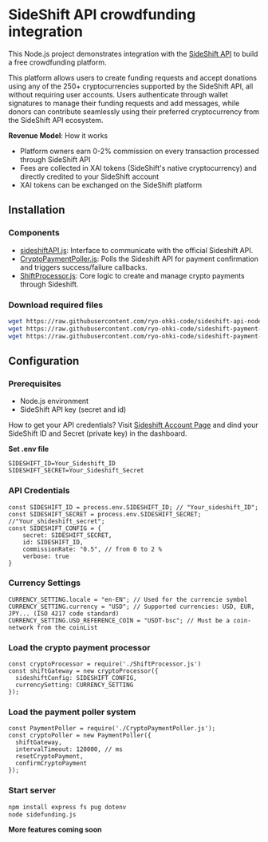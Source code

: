 # SideShift API crowdfunding integration

This Node.js project demonstrates integration with the [SideShift API](https://sideshift.ai/) to build a free crowdfunding platform.

This platform allows users to create funding requests and accept donations using any of the 250+ cryptocurrencies supported by the SideShift API, all without requiring user accounts. Users authenticate through wallet signatures to manage their funding requests and add messages, while donors can contribute seamlessly using their preferred cryptocurrency from the SideShift API ecosystem.

**Revenue Model**: How it works
- Platform owners earn 0-2% commission on every transaction processed through SideShift API
- Fees are collected in XAI tokens (SideShift's native cryptocurrency) and directly credited to your SideShift account
- XAI tokens can be exchanged on the SideShift platform


## Installation 

### Components
- [sideshiftAPI.js](https://github.com/ryo-ohki-code/sideshift-api-node/blob/main/sideshiftAPI.js): Interface to communicate with the official Sideshift API.
- [CryptoPaymentPoller.js](https://github.com/ryo-ohki-code/sideshift-payment-integration-package/blob/main/CryptoPaymentPoller.js): Polls the Sideshift API for payment confirmation and triggers success/failure callbacks.
- [ShiftProcessor.js](https://github.com/ryo-ohki-code/sideshift-payment-integration-package/blob/main/ShiftProcessor.js): Core logic to create and manage crypto payments through Sideshift.

### Download required files
```bash
wget https://raw.githubusercontent.com/ryo-ohki-code/sideshift-api-node/main/sideshiftAPI.js
wget https://raw.githubusercontent.com/ryo-ohki-code/sideshift-payment-integration-package/main/CryptoPaymentPoller.js
wget https://raw.githubusercontent.com/ryo-ohki-code/sideshift-payment-integration-package/main/ShiftProcessor.js
```


## Configuration

### Prerequisites
- Node.js environment
- SideShift API key (secret and id)

How to get your API credentials?
Visit [Sideshift Account Page](https://sideshift.ai/account) and dind your SideShift ID and Secret (private key) in the dashboard.


**Set .env file**
```
SIDESHIFT_ID=Your_Sideshift_ID 
SIDESHIFT_SECRET=Your_Sideshift_Secret
```

### API Credentials
```
const SIDESHIFT_ID = process.env.SIDESHIFT_ID; // "Your_sideshift_ID"; 
const SIDESHIFT_SECRET = process.env.SIDESHIFT_SECRET; //"Your_shideshift_secret";
const SIDESHIFT_CONFIG = {
	secret: SIDESHIFT_SECRET,
	id: SIDESHIFT_ID,
	commissionRate: "0.5", // from 0 to 2 %
	verbose: true
}
```

### Currency Settings
```
CURRENCY_SETTING.locale = "en-EN"; // Used for the currencie symbol
CURRENCY_SETTING.currency = "USD"; // Supported currencies: USD, EUR, JPY... (ISO 4217 code standard)
CURRENCY_SETTING.USD_REFERENCE_COIN = "USDT-bsc"; // Must be a coin-network from the coinList
```

### Load the crypto payment processor
```
const cryptoProcessor = require('./ShiftProcessor.js')
const shiftGateway = new cryptoProcessor({
  sideshiftConfig: SIDESHIFT_CONFIG,
  currencySetting: CURRENCY_SETTING
});
```

### Load the payment poller system
```
const PaymentPoller = require('./CryptoPaymentPoller.js');
const cryptoPoller = new PaymentPoller({
  shiftGateway,
  intervalTimeout: 120000, // ms
  resetCryptoPayment,
  confirmCryptoPayment
});
```

### Start server

```bash
npm install express fs pug dotenv
node sidefunding.js
```

**More features coming soon**
